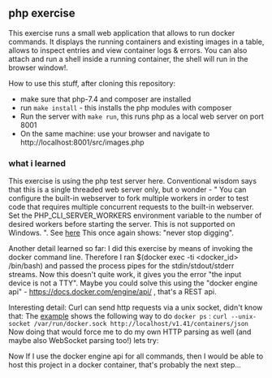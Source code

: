 

## php exercise

This exercise runs a small web application that allows to run docker commands.
It displays the running containers and existing images in a table, allows to inspect entries and view container logs & errors.
You can also attach and run a shell inside a running container, the shell will run in the browser window!.

How to use this stuff, after cloning this repository:

- make sure that php-7.4 and composer are installed
- run ```make install``` - this installs the php modules with composer
- Run the server with ```make run```, this runs php as a local web server on port 8001 
- On the same machine: use your browser and navigate to http://localhost:8001/src/images.php

### what i learned

This exercise is using the php test server here. Conventional wisdom says that this is a single threaded web server only, but o wonder - " You can configure the built-in webserver to fork multiple workers in order to test code that requires multiple concurrent requests to the built-in webserver. Set the PHP_CLI_SERVER_WORKERS environment variable to the number of desired workers before starting the server. This is not supported on Windows. ". See [here](https://www.php.net/manual/en/features.commandline.webserver.php) 
This once again shows: "never stop digging".

Another detail learned so far: I did this exercise by means of invoking the docker command line. 
Therefore I ran $(docker exec -ti <docker_id> /bin/bash) and passed the process pipes for the stdin/stdout/stderr streams.
Now this doesn't quite work, it gives you the error "the input device is not a TTY".
Maybe you could solve this using the "docker engine api" - https://docs.docker.com/engine/api/ , that's a REST api.

Interesting detail: Curl can send http requests via a unix socket, didn't know that:
The [example](https://docs.docker.com/engine/api/sdk/examples/) shows the following way to do ```docker ps``` : ```curl --unix-socket /var/run/docker.sock http://localhost/v1.41/containers/json```
Now doing that would force me to do my own HTTP parsing as well (and maybe also WebSocket parsing too!) lets try:

Now If I use the docker engine api for all commands, then I would be able to host this project in a docker container, that's probably the next step...


